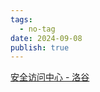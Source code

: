 ```yaml
---
tags:
  - no-tag
date: 2024-09-08
publish: true
---
```


[安全访问中心 - 洛谷](https://www.luogu.com.cn/blog/command-block/yi-suo-chang-yong-di-shuo-ju-jie-gou-wei-hu-shou-fa)